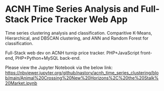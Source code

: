 # ACNH Time Series Analysis and Full-Stack Price Tracker Web App

Time series clustering analysis and classification. Comparitive K-Means, Hierarchical, and DBSCAN clustering, and ANN and Random Forest for classification.

Full-Stack web dev on ACNH turnip price tracker. PHP+JavaScript front-end, PHP+Python+MySQL back-end.

Please view the Jupyter Notebook via the below link:
https://nbviewer.jupyter.org/github/nastory/acnh_time_series_clustering/blob/main/Animal%20Crossing%20New%20Horizons%2C%20the%20Stalk%20Market.ipynb

